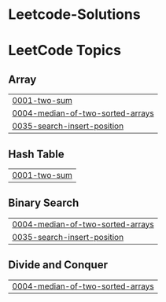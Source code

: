 # Leetcode-Solutions
<!---LeetCode Topics Start-->
# LeetCode Topics
## Array
|  |
| ------- |
| [0001-two-sum](https://github.com/zaidiali9/Leetcode-Solutions/tree/master/0001-two-sum) |
| [0004-median-of-two-sorted-arrays](https://github.com/zaidiali9/Leetcode-Solutions/tree/master/0004-median-of-two-sorted-arrays) |
| [0035-search-insert-position](https://github.com/zaidiali9/Leetcode-Solutions/tree/master/0035-search-insert-position) |
## Hash Table
|  |
| ------- |
| [0001-two-sum](https://github.com/zaidiali9/Leetcode-Solutions/tree/master/0001-two-sum) |
## Binary Search
|  |
| ------- |
| [0004-median-of-two-sorted-arrays](https://github.com/zaidiali9/Leetcode-Solutions/tree/master/0004-median-of-two-sorted-arrays) |
| [0035-search-insert-position](https://github.com/zaidiali9/Leetcode-Solutions/tree/master/0035-search-insert-position) |
## Divide and Conquer
|  |
| ------- |
| [0004-median-of-two-sorted-arrays](https://github.com/zaidiali9/Leetcode-Solutions/tree/master/0004-median-of-two-sorted-arrays) |
<!---LeetCode Topics End-->